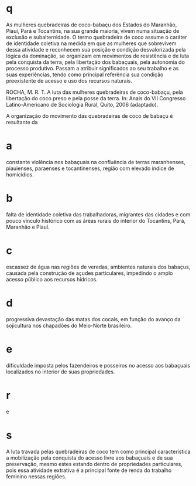 # q
As mulheres quebradeiras de coco-babaçu dos Estados do Maranhão, Piauí, Pará e Tocantins, na sua grande maioria, vivem numa situação de exclusão e subalternidade. O termo quebradeira de coco assume o caráter de identidade coletiva na medida em que as mulheres que sobrevivem dessa atividade e reconhecem sua posição e condição desvalorizada pela lógica da dominação, se organizam em movimentos de resistência e de luta pela conquista da terra, pela libertação dos babaçuais, pela autonomia do processo produtivo. Passam a atribuir significados ao seu trabalho e as suas experiências, tendo como principal referência sua condição preexistente de acesso e uso dos recursos naturais.

ROCHA, M. R. T. A luta das mulheres quebradeiras de coco-babaçu, pela libertação do coco preso e pela posse da terra. In: Anais do VII Congresso Latino-Americano de Sociologia Rural, Quito, 2006 (adaptado).

A organização do movimento das quebradeiras de coco de babaçu é resultante da

# a
constante violência nos babaçuais na confluência de terras maranhenses, piauienses, paraenses e tocantinenses, região com elevado índice de homicídios.

# b
falta de identidade coletiva das trabalhadoras, migrantes das cidades e com pouco vínculo histórico com as áreas rurais do interior do Tocantins, Pará, Maranhão e Piauí.

# c
escassez de água nas regiões de veredas, ambientes naturais dos babaçus, causada pela construção de açudes particulares, impedindo o amplo acesso público aos recursos hídricos.

# d
progressiva devastação das matas dos cocais, em função do avanço da sojicultura nos chapadões do Meio-Norte brasileiro.

# e
dificuldade imposta pelos fazendeiros e posseiros no acesso aos babaçuais localizados no interior de suas propriedades.

# r
e

# s
A luta travada pelas quebradeiras de coco tem como principal característica a mobilização pela conquista do acesso livre aos babaçuais e de sua preservação, mesmo estes estando dentro de propriedades particulares, pois essa atividade extrativa é a principal fonte de renda do trabalho feminino nessas regiões.
